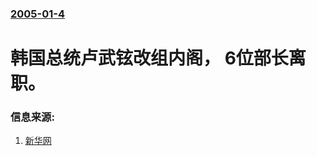### [2005-01-4](/news/2005/01/4/index.md)

##### 
#  韩国总统卢武铉改组内阁， 6位部长离职。




### 信息来源:

1. [新华网](http://news.xinhuanet.com/world/2005-01/04/content_2413560.htm)
